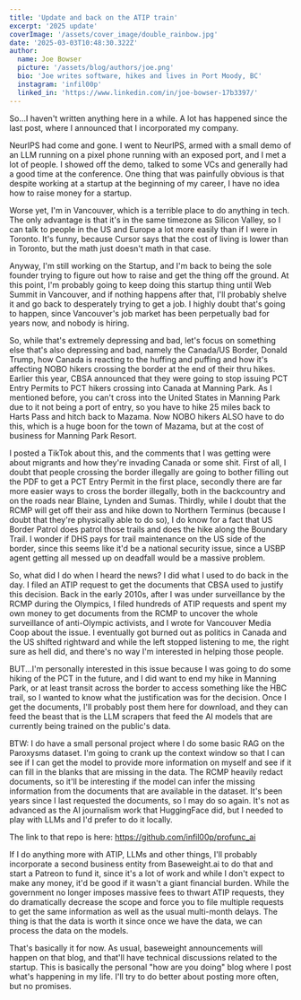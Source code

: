 ```yaml
---
title: 'Update and back on the ATIP train'
excerpt: '2025 update'
coverImage: '/assets/cover_image/double_rainbow.jpg'
date: '2025-03-03T10:48:30.322Z'
author:
  name: Joe Bowser
  picture: '/assets/blog/authors/joe.png'
  bio: 'Joe writes software, hikes and lives in Port Moody, BC'
  instagram: 'infil00p'
  linked_in: 'https://www.linkedin.com/in/joe-bowser-17b3397/'
---
```


So...I haven't written anything here in a while. A lot has happened since the last post, where I announced that I incorporated my company.

NeurIPS had come and gone. I went to NeurIPS, armed with a small demo of an LLM running on a pixel phone running with an exposed port, 
and I met a lot of people. I showed off the demo, talked to some VCs and generally had a good time at the conference.  One thing that was 
painfully obvious is that despite working at a startup at the beginning of my career, I have no idea how to raise money for a startup. 

Worse yet, I'm in Vancouver, which is a terrible place to do anything in tech.  The only advantage is that it's in the same timezone as 
Silicon Valley, so I can talk to people in the US and Europe a lot more easily than if I were in Toronto. It's funny, because Cursor says
that the cost of living is lower than in Toronto, but the math just doesn't math in that case.

Anyway, I'm still working on the Startup, and I'm back to being the sole founder trying to figure out how to raise and get the thing off the
ground.  At this point, I'm probably going to keep doing this startup thing until Web Summit in Vancouver, and if nothing happens after that, 
I'll probably shelve it and go back to desperately trying to get a job.  I highly doubt that's going to happen, since Vancouver's job market
has been perpetually bad for years now, and nobody is hiring.

So, while that's extremely depressing and bad, let's focus on something else that's also depressing and bad, namely the Canada/US Border, 
Donald Trump, how Canada is reacting to the huffing and puffing and how it's affecting NOBO hikers crossing the border at the end of their
thru hikes. Earlier this year, CBSA announced that they were going to stop issuing PCT Entry Permits to PCT hikers crossing into Canada 
at Manning Park. As I mentioned before, you can't cross into the United States in Manning Park due to it not being a port of entry, so you
have to hike 25 miles back to Harts Pass and hitch back to Mazama.  Now NOBO hikers ALSO have to do this, which is a huge boon for the town of 
Mazama, but at the cost of business for Manning Park Resort.

I posted a TikTok about this, and the comments that I was getting were about migrants and how they're invading Canada or some shit.  First of
all, I doubt that people crossing the border illegally are going to bother filling out the PDF to get a PCT Entry Permit in the first place, secondly there are far more easier ways to cross the border illegally, both in the backcountry and on the roads near Blaine, Lynden and Sumas.  Thirdly, while I doubt that the RCMP will get off their ass and hike down to Northern Terminus (because I doubt that they're physically able to do so), I do know for a fact that US Border Patrol does patrol those trails and does the hike along the Boundary Trail.  I wonder if DHS pays for trail maintenance on the US side of the border, since this seems like it'd be a national security issue, since a USBP agent getting all messed up
on deadfall would be a massive problem.

So, what did I do when I heard the news? I did what I used to do back in the day. I filed an ATIP request to get the documents that CBSA used to justify this decision. Back in the early 2010s, after I was under surveillance by the RCMP during the Olympics, I filed hundreds of ATIP requests and spent my own money to get documents from the RCMP to uncover the whole surveillance of anti-Olympic activists, and I wrote for Vancouver Media Coop about the issue. I eventually got burned out as politics in Canada and the US shifted rightward and while the left stopped listening to me, the right sure as hell did, and there's no way I'm interested in helping those people.

BUT...I'm personally interested in this issue because I was going to do some hiking of the PCT in the future, and I did want to end my hike in Manning Park, or at least transit across the border to access something like the HBC trail, so I wanted to know what the justification was for the decision.  Once I get the documents, I'll probably post them here for download, and they can feed the beast that is the LLM scrapers that feed the AI models that are currently being trained on the public's data.

BTW: I do have a small personal project where I do some basic RAG on the Paroxysms dataset.  I'm going to crank up the context window so that I can see if I can get the model to provide more information on myself and see if it can fill in the blanks that are missing in the data. The RCMP heavily redact documents, so it'll be interesting if the model can infer the missing information from the documents that are available in the dataset.  It's been years since I last requested the documents, so I may do so again.  It's not as advanced as the AI journalism work that HuggingFace did, but I needed to play with LLMs and I'd prefer to do it locally.

The link to that repo is here: https://github.com/infil00p/profunc_ai

If I do anything more with ATIP, LLMs and other things, I'll probably incorporate a second business entity from Baseweight.ai to do that and start a Patreon to fund it, since it's a lot of work and while I don't expect to make any money, it'd be good if it wasn't a giant financial burden.  While the government no longer imposes massive fees to thwart ATIP requests, they do dramatically decrease the scope and force you to file multiple requests to get the same information as well as the usual multi-month delays.  The thing is that the data is worth it since once we have the data, we can process the data on the models.

That's basically it for now.  As usual, baseweight announcements will happen on that blog, and that'll have technical discussions related to the startup.  This is basically the personal "how are you doing" blog where I post what's happening in my life.  I'll try to do better about posting more often, but no promises.